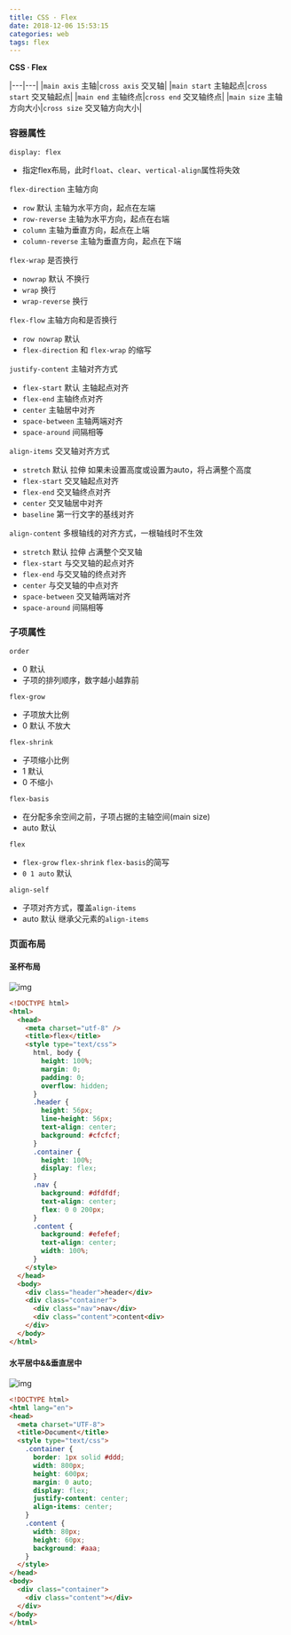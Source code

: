 ```yaml
---
title: CSS · Flex
date: 2018-12-06 15:53:15
categories: web
tags: flex
---
```


**CSS · Flex**

<!-- more -->

|---|---|
|`main axis` 主轴|`cross axis` 交叉轴|
|`main start` 主轴起点|`cross start` 交叉轴起点|
|`main end` 主轴终点|`cross end` 交叉轴终点|
|`main size` 主轴方向大小|`cross size` 交叉轴方向大小|



### 容器属性
`display: flex`
- 指定flex布局，此时`float`、`clear`、`vertical-align`属性将失效

`flex-direction` 主轴方向
- `row` 默认 主轴为水平方向，起点在左端
- `row-reverse` 主轴为水平方向，起点在右端
- `column` 主轴为垂直方向，起点在上端
- `column-reverse` 主轴为垂直方向，起点在下端

`flex-wrap` 是否换行
- `nowrap` 默认 不换行
- `wrap` 换行
- `wrap-reverse` 换行

`flex-flow` 主轴方向和是否换行
- `row nowrap` 默认
- `flex-direction` 和 `flex-wrap` 的缩写

`justify-content` 主轴对齐方式
- `flex-start` 默认 主轴起点对齐
- `flex-end` 主轴终点对齐
- `center` 主轴居中对齐
- `space-between` 主轴两端对齐
- `space-around` 间隔相等

`align-items` 交叉轴对齐方式
- `stretch` 默认 拉伸 如果未设置高度或设置为auto，将占满整个高度
- `flex-start` 交叉轴起点对齐
- `flex-end` 交叉轴终点对齐
- `center` 交叉轴居中对齐
- `baseline` 第一行文字的基线对齐

`align-content` 多根轴线的对齐方式，一根轴线时不生效
- `stretch` 默认 拉伸 占满整个交叉轴
- `flex-start` 与交叉轴的起点对齐
- `flex-end` 与交叉轴的终点对齐
- `center` 与交叉轴的中点对齐
- `space-between` 交叉轴两端对齐
- `space-around` 间隔相等

### 子项属性
`order`
- 0 默认
- 子项的排列顺序，数字越小越靠前

`flex-grow`
- 子项放大比例
- 0 默认 不放大

`flex-shrink`
- 子项缩小比例
- 1 默认
- 0 不缩小

`flex-basis`
- 在分配多余空间之前，子项占据的主轴空间(main size)
- auto 默认

`flex`
- `flex-grow` `flex-shrink` `flex-basis`的简写
- `0 1 auto` 默认

`align-self`
- 子项对齐方式，覆盖`align-items`
- auto 默认 继承父元素的`align-items`

### 页面布局

#### 圣杯布局

![img](/images/flex-layout.png)

```html
<!DOCTYPE html>
<html>
  <head>
    <meta charset="utf-8" />
    <title>flex</title>
    <style type="text/css">
      html, body {
        height: 100%;
        margin: 0;
        padding: 0;
        overflow: hidden;
      }
      .header {
        height: 56px;
        line-height: 56px;
        text-align: center;
        background: #cfcfcf;
      }
      .container {
        height: 100%;
        display: flex;
      }
      .nav {
        background: #dfdfdf;
        text-align: center;
        flex: 0 0 200px;
      }
      .content {
        background: #efefef;
        text-align: center;
        width: 100%;
      }
    </style>
  </head>
  <body>
    <div class="header">header</div>
    <div class="container">
      <div class="nav">nav</div>
      <div class="content">content<div>
    </div>
  </body>
</html>
```

#### 水平居中&&垂直居中

![img](/images/flex_center.png)

```html
<!DOCTYPE html>
<html lang="en">
<head>
  <meta charset="UTF-8">
  <title>Document</title>
  <style type="text/css">
    .container {
      border: 1px solid #ddd;
      width: 800px;
      height: 600px;
      margin: 0 auto;
      display: flex;
      justify-content: center;
      align-items: center;
    }
    .content {
      width: 80px;
      height: 60px;
      background: #aaa;
    }
  </style>
</head>
<body>
  <div class="container">
    <div class="content"></div>
  </div>
</body>
</html>
```
